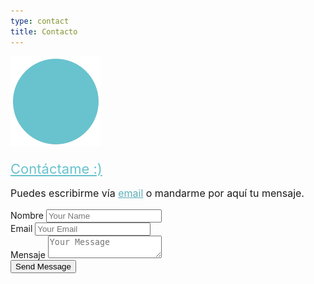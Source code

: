 ```yaml
---
type: contact
title: Contacto
---
```


<div style="align: center; margin-bottom:4%;">
<img src="/images/send140px.gif" alt="email" >
</div>
<a style="font-weight: medium; font-size: 22px; color: rgb(104, 195, 206);" href="mailto:sandra.m.revilla@gmail.com">
Contáctame :)</a>
<p style="font-size: 16px;">
Puedes escribirme vía <a style="color: rgb(92, 174, 184); font-weight: medium" href="mailto:sandra.m.revilla@gmail.com">email</a> o mandarme por aquí tu mensaje.</p>


<div class="containerform">
  <form method="post" action="ContactForm.php">
    <label for="fname">Nombre</label>
    <input name="name" type="text" class="form-control" placeholder="Your Name" required>
    <br>
    <label for="subject">Email</label>
    <input name="email" type="text" class="form-control" placeholder="Your Email" required>
    <br>
<label for="subject">Mensaje</label>
    <textarea name="message" class="form-control" placeholder="Your Message" row="6" required></textarea>
    <br>
    <input type="submit" class="form-control submit" value="Send Message">
  </form>
</div>



